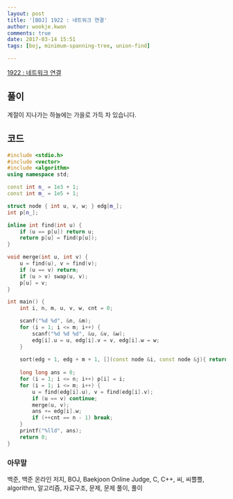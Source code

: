 ```yaml
---
layout: post
title: '[BOJ] 1922 : 네트워크 연결'
author: wookje.kwon
comments: true
date: 2017-03-14 15:51
tags: [boj, minimum-spanning-tree, union-find]

---
```


[1922 : 네트워크 연결](https://www.acmicpc.net/problem/1922)

## 풀이

계절이 지나가는 하늘에는 가을로 가득 차 있습니다.

## 코드

```cpp
#include <stdio.h>
#include <vector>
#include <algorithm>
using namespace std;

const int n_ = 1e3 + 1;
const int m_ = 1e5 + 1;

struct node { int u, v, w; } edg[m_];
int p[n_];

inline int find(int u) {
	if (u == p[u]) return u;
	return p[u] = find(p[u]);
}

void merge(int u, int v) {
	u = find(u), v = find(v);
	if (u == v) return;
	if (u > v) swap(u, v);
	p[u] = v;
}

int main() {
	int i, n, m, u, v, w, cnt = 0;

	scanf("%d %d", &n, &m);
	for (i = 1; i <= m; i++) {
		scanf("%d %d %d", &u, &v, &w);
		edg[i].u = u, edg[i].v = v, edg[i].w = w;
	}
	
	sort(edg + 1, edg + m + 1, [](const node &i, const node &j){ return i.w < j.w; });
	
	long long ans = 0;
	for (i = 1; i <= n; i++) p[i] = i;
	for (i = 1; i <= m; i++) {
		u = find(edg[i].u), v = find(edg[i].v);
		if (u == v) continue;
		merge(u, v);
		ans += edg[i].w;
		if (++cnt == n - 1) break;
	}
	printf("%lld", ans);
	return 0;
}
```

### 아무말  
백준, 백준 온라인 저지, BOJ, Baekjoon Online Judge, C, C++, 씨, 씨쁠쁠, algorithm, 알고리즘, 자료구조, 문제, 문제 풀이, 풀이
